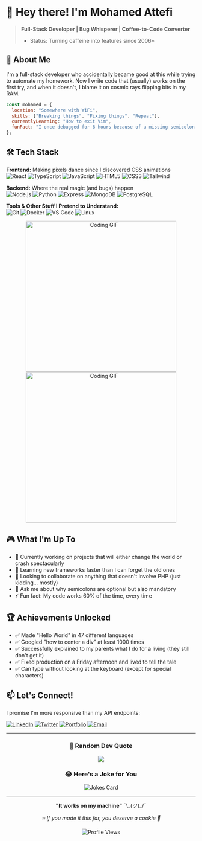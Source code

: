 # 👋 Hey there! I'm Mohamed Attefi

> **Full-Stack Developer | Bug Whisperer | Coffee-to-Code Converter**  
> * Status: Turning caffeine into features since 2006*

## 🎯 About Me

I'm a full-stack developer who accidentally became good at this while trying to automate my homework. Now I write code that (usually) works on the first try, and when it doesn't, I blame it on cosmic rays flipping bits in my RAM.

```javascript
const mohamed = {
  location: "Somewhere with WiFi",
  skills: ["Breaking things", "Fixing things", "Repeat"],
  currentlyLearning: "How to exit Vim",
  funFact: "I once debugged for 6 hours because of a missing semicolon. We don't talk about it."
};
```

## 🛠️ Tech Stack

**Frontend:** Making pixels dance since I discovered CSS animations  
![React](https://img.shields.io/badge/-React-61DAFB?style=flat-square&logo=react&logoColor=black)
![TypeScript](https://img.shields.io/badge/-TypeScript-3178C6?style=flat-square&logo=typescript&logoColor=white)
![JavaScript](https://img.shields.io/badge/-JavaScript-F7DF1E?style=flat-square&logo=javascript&logoColor=black)
![HTML5](https://img.shields.io/badge/-HTML5-E34F26?style=flat-square&logo=html5&logoColor=white)
![CSS3](https://img.shields.io/badge/-CSS3-1572B6?style=flat-square&logo=css3&logoColor=white)
![Tailwind](https://img.shields.io/badge/-Tailwind-38B2AC?style=flat-square&logo=tailwind-css&logoColor=white)

**Backend:** Where the real magic (and bugs) happen  
![Node.js](https://img.shields.io/badge/-Node.js-339933?style=flat-square&logo=node.js&logoColor=white)
![Python](https://img.shields.io/badge/-Python-3776AB?style=flat-square&logo=python&logoColor=white)
![Express](https://img.shields.io/badge/-Express-000000?style=flat-square&logo=express&logoColor=white)
![MongoDB](https://img.shields.io/badge/-MongoDB-47A248?style=flat-square&logo=mongodb&logoColor=white)
![PostgreSQL](https://img.shields.io/badge/-PostgreSQL-336791?style=flat-square&logo=postgresql&logoColor=white)

**Tools & Other Stuff I Pretend to Understand:**  
![Git](https://img.shields.io/badge/-Git-F05032?style=flat-square&logo=git&logoColor=white)
![Docker](https://img.shields.io/badge/-Docker-2496ED?style=flat-square&logo=docker&logoColor=white)
![VS Code](https://img.shields.io/badge/-VS%20Code-007ACC?style=flat-square&logo=visual-studio-code&logoColor=white)
![Linux](https://img.shields.io/badge/-Linux-FCC624?style=flat-square&logo=linux&logoColor=black)

<div align="center">
  <img src="https://media.giphy.com/media/ZVik7pBtu9dNS/giphy.gif" width="400" alt="Coding GIF"/>
  <img src="https://media.giphy.com/media/qgQUggAC3Pfv687qPC/giphy.gif" width="400" alt="Coding GIF"/>
</div>


## 🎮 What I'm Up To

- 🔭 Currently working on projects that will either change the world or crash spectacularly
- 🌱 Learning new frameworks faster than I can forget the old ones
- 👯 Looking to collaborate on anything that doesn't involve PHP (just kidding... mostly)
- 💬 Ask me about why semicolons are optional but also mandatory
- ⚡ Fun fact: My code works 60% of the time, every time

## 🏆 Achievements Unlocked

- ✅ Made "Hello World" in 47 different languages
- ✅ Googled "how to center a div" at least 1000 times
- ✅ Successfully explained to my parents what I do for a living (they still don't get it)
- ✅ Fixed production on a Friday afternoon and lived to tell the tale
- ✅ Can type without looking at the keyboard (except for special characters)

## 📫 Let's Connect!

I promise I'm more responsive than my API endpoints:

[![LinkedIn](https://img.shields.io/badge/-LinkedIn-0077B5?style=flat-square&logo=linkedin&logoColor=white)](https://www.linkedin.com/in/mohamed-attefi-6a994436b/)
[![Twitter](https://img.shields.io/badge/-Twitter-1DA1F2?style=flat-square&logo=twitter&logoColor=white)](https://twitter.com/YOUR_HANDLE)
[![Portfolio](https://img.shields.io/badge/-Portfolio-000000?style=flat-square&logo=react&logoColor=white)](https://your-portfolio.com)
[![Email](https://img.shields.io/badge/-Email-D14836?style=flat-square&logo=gmail&logoColor=white)](mailto:attefimohamed0@gmail.com)

---

<div align="center">
  
### 💭 Random Dev Quote
  
![](https://quotes-github-readme.vercel.app/api?type=horizontal&theme=radical)

### 😂 Here's a Joke for You
  
![Jokes Card](https://readme-jokes.vercel.app/api?theme=radical)

---

**"It works on my machine"** ¯\\\_(ツ)\_/¯

*⭐ If you made it this far, you deserve a cookie 🍪*

![Profile Views](https://komarev.com/ghpvc/?username=mohamedAttefi&color=blueviolet&style=flat-square&label=Profile+Stalkers)

</div>
